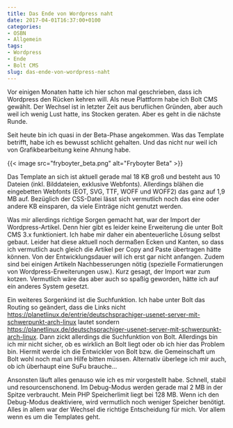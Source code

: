 ```yaml
---
title: Das Ende von Wordpress naht
date: 2017-04-01T16:37:00+0100
categories:
- OSBN
- Allgemein
tags:
- Wordpress
- Ende
- Bolt CMS
slug: das-ende-von-wordpress-naht
---
```

Vor einigen Monaten hatte ich hier schon mal geschrieben, dass ich Wordpress den Rücken kehren will. Als neue Plattform habe ich Bolt CMS gewählt. Der Wechsel ist in letzter Zeit aus beruflichen Gründen, aber auch weil ich wenig Lust hatte, ins Stocken geraten. Aber es geht in die nächste Runde.

Seit heute bin ich quasi in der Beta-Phase angekommen. Was das Template betrifft, habe ich es bewusst schlicht gehalten. Und das nicht nur weil ich von Grafikbearbeitung keine Ahnung habe.

{{< image src="fryboyter_beta.png" alt="Fryboyter Beta" >}}

Das Template an sich ist aktuell gerade mal 18 KB groß und besteht aus 10 Dateien (inkl. Bilddateien, exklusive Webfonts). Allerdings blähen die eingebetten Webfonts (EOT, SVG, TTF, WOFF und WOFF2) das ganz auf 1,9 MB auf. Bezüglich der CSS-Datei lässt sich vermutlich noch das eine oder andere KB einsparen, da viele Einträge nicht genutzt werden.

Was mir allerdings richtige Sorgen gemacht hat, war der Import der Wordpress-Artikel. Denn hier gibt es leider keine Erweiterung die unter Bolt CMS 3.x funktioniert. Ich habe mir daher ein abenteuerliche Lösung selbst gebaut. Leider hat diese aktuell noch dermaßen Ecken und Kanten, so dass ich vermutlich auch gleich die Artikel per Copy and Paste übertragen hätte können. Von der Entwicklungsdauer will ich erst gar nicht anfangen. Zudem sind bei einigen Artikeln Nachbesserungen nötig (spezielle Formatierungen von Wordpress-Erweiterungen usw.). Kurz gesagt, der Import war zum kotzen. Vermutlich wäre das aber auch so spaßig geworden, hätte ich auf ein anderes System gesetzt.

Ein weiteres Sorgenkind ist die Suchfunktion. Ich habe unter Bolt das Routing so geändert, dass die Links nicht https://planetlinux.de/entrie/deutschsprachiger-usenet-server-mit-schwerpunkt-arch-linux lautet sondern https://planetlinux.de/deutschsprachiger-usenet-server-mit-schwerpunkt-arch-linux. Dann zickt allerdings die Suchfunktion von Bolt. Allerdings bin ich mir nicht sicher, ob es wirklich an Bolt liegt oder ob ich hier das Problem bin. Hiermit werde ich die Entwickler von Bolt bzw. die Gemeinschaft um Bolt wohl noch mal um Hilfe bitten müssen. Alternativ überlege ich mir auch, ob ich überhaupt eine SuFu brauche...

Ansonsten läuft alles genauso wie ich es mir vorgestellt habe. Schnell, stabil und resourcenschonend. Im Debug-Modus werden gerade mal 2 MB in der Spitze verbraucht. Mein PHP Speicherlimit liegt bei 128 MB. Wenn ich den Debug-Modus deaktiviere, wird vermutlich noch weniger Speicher benötigt. Alles in allem war der Wechsel die richtige Entscheidung für mich. Vor allem wenn es um die Templates geht.

